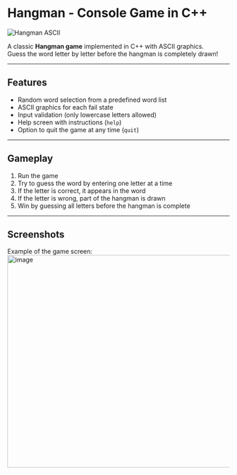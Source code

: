 # Hangman - Console Game in C++

![Hangman ASCII](https://img.shields.io/badge/Language-C%2B%2B-blue)

A classic **Hangman game** implemented in C++ with ASCII graphics.  
Guess the word letter by letter before the hangman is completely drawn!

---

## **Features**

- Random word selection from a predefined word list  
- ASCII graphics for each fail state  
- Input validation (only lowercase letters allowed)  
- Help screen with instructions (`help`)  
- Option to quit the game at any time (`quit`)  

---

## **Gameplay**

1. Run the game  
2. Try to guess the word by entering one letter at a time  
3. If the letter is correct, it appears in the word  
4. If the letter is wrong, part of the hangman is drawn  
5. Win by guessing all letters before the hangman is complete  

---

## **Screenshots**

Example of the game screen:
<img width="960" height="481" alt="image" src="https://github.com/user-attachments/assets/3dfcec42-ce7f-43cf-b62b-62e36664cc91" />




